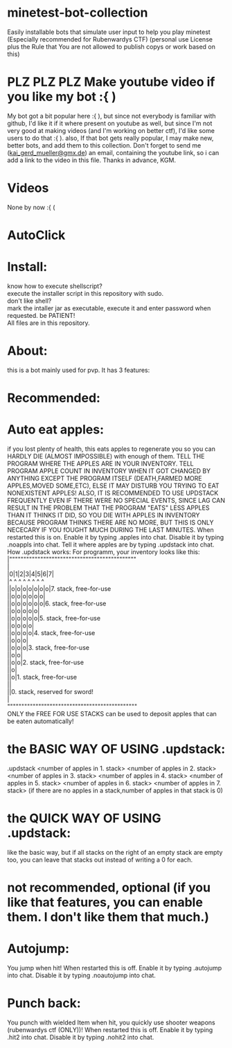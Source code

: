 # minetest-bot-collection<br />
Easily installable bots that simulate user input to help you play minetest (Especially recommended for Rubenwardys CTF) (personal use License plus the Rule that You are not allowed to publish copys or work based on this)
# PLZ PLZ PLZ Make youtube video if you like my bot :{ )
My bot got a bit popular here :{ ), but since not everybody is familiar with github, I'd like it if it where present on youtube as well, but since I'm not very good at making videos (and I'm working on better ctf), I'd like some users to do that :{ ).
also, If that bot gets really popular, I may make new, better bots, and add them to this collection.
Don't forget to send me (kai_gerd_mueller@gmx.de) an email, containing the youtube link, so i can add a link to the video in this file.
Thanks in advance, KGM.
# Videos
None by now :{ (
# AutoClick
# Install:
know how to execute shellscript?<br />
execute the installer script in this repository with sudo.<br />
don't like shell?<br />
mark the intaller jar as executable, execute it and enter password when requested. be PATIENT!<br />
All files are in this repository.<br />
# About:
this is a bot mainly used for pvp.
It has 3 features:
# Recommended:
# Auto eat apples:
if you lost plenty of health, this eats apples to regenerate you so you can HARDLY DIE (ALMOST IMPOSSIBLE) with enough of them. TELL THE PROGRAM WHERE THE APPLES ARE IN YOUR INVENTORY. TELL PROGRAM APPLE COUNT IN INVENTORY WHEN IT GOT CHANGED BY ANYTHING EXCEPT THE PROGRAM ITSELF (DEATH,FARMED MORE APPLES,MOVED SOME,ETC), ELSE IT MAY DISTURB YOU TRYING TO EAT NONEXISTENT APPLES!
ALSO, IT IS RECOMMENDED TO USE UPDSTACK FREQUENTLY EVEN IF THERE WERE NO SPECIAL EVENTS, SINCE LAG CAN RESULT IN THE PROBLEM THAT THE PROGRAM "EATS" LESS APPLES THAN IT THINKS IT DID, SO YOU DIE WITH APPLES IN INVENTORY BECAUSE PROGRAM THINKS THERE ARE NO MORE, BUT THIS IS ONLY NECECARY IF YOU fOUGHT MUCH DURING THE LAST MINUTES.
When restarted this is on.
Enable it by typing .apples into chat.
Disable it by typing .noappls into chat.
Tell it where apples are by typing .updstack into chat.
How .updstack works:
For programm, your inventory looks like this:<br />
|"""""""""""""""""""""""""""""""""""""""""""""<br />
|<br />
|0|1|2|3|4|5|6|7|<br />
|^ ^ ^ ^ ^ ^ ^ ^<br />
||o|o|o|o|o|o|o|7. stack, free-for-use<br />
||o|o|o|o|o|o|<br />
||o|o|o|o|o|o|6. stack, free-for-use<br />
||o|o|o|o|o|<br />
||o|o|o|o|o|5. stack, free-for-use<br />
||o|o|o|o|<br />
||o|o|o|o|4. stack, free-for-use<br />
||o|o|o|<br />
||o|o|o|3. stack, free-for-use<br />
||o|o|<br />
||o|o|2. stack, free-for-use<br />
||o|<br />
||o|1. stack, free-for-use<br />
||<br />
||0. stack, reserved for sword!<br />
|<br />
""""""""""""""""""""""""""""""""""""""""""""""<br />
 ONLY the FREE FOR USE STACKS can be used to deposit apples that can be eaten automatically!
# the BASIC WAY OF USING .updstack:
 .updstack <number of apples in 1. stack> <number of apples in 2. stack> <number of apples in 3. stack> <number of apples in 4. stack> <number of apples in 5. stack> <number of apples in 6. stack> <number of apples in 7. stack>
 (if there are no apples in a stack,number of apples in that stack is 0)
# the QUICK WAY OF USING .updstack:
like the basic way, but if all stacks on the right of an empty stack are empty too, you can leave that stacks out instead of writing a 0 for each.
# not recommended, optional (if you like that features, you can enable them. I don't like them that much.)
# Autojump:
You jump when hit!
When restarted this is off.
Enable it by typing .autojump into chat.
Disable it by typing .noautojump into chat.
# Punch back:
You punch with wielded Item when hit, you quickly use shooter weapons (rubenwardys ctf (ONLY))!
When restarted this is off.
Enable it by typing .hit2 into chat.
Disable it by typing .nohit2 into chat.

